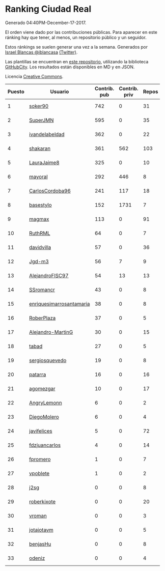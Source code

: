 # Ranking Ciudad Real

Generado 04:40PM-December-17-2017.

El orden viene dado por las contribuciones públicas. Para aparecer en este ránking hay que tener, al menos, un repositorio público y un seguidor.

Estos ránkings se suelen generar una vez a la semana. Generados por [Israel Blancas @iblancasa](https://github.com/iblancasa/) [(Twitter)](https://twitter.com/iblancasa).

Las plantillas se encuentran en [este repositorio](https://github.com/iblancasa/GH-Spanish-Ranking), utilizando la biblioteca [GitHubCity](https://github.com/iblancasa/GitHubCity). Los resultados están disponibles en MD y en JSON.

Licencia [Creative Commons](https://creativecommons.org/licenses/by/4.0/).

| Puesto   |  Usuario  | Contrib. pub | Contrib. priv |Repos| Followers | Desde |  Avatar  |
|----------|-----------|--------------|---------------|-----|-----------|-------|----------|
|1|[soker90](https://github.com/soker90)|742|0|31|4|2014-08-03|![soker90](https://avatars0.githubusercontent.com/u/8345188)|
|2|[SuperJMN](https://github.com/SuperJMN)|595|0|35|34|2012-12-23|![SuperJMN](https://avatars0.githubusercontent.com/u/3109851)|
|3|[ivandelabeldad](https://github.com/ivandelabeldad)|362|0|22|4|2014-12-27|![ivandelabeldad](https://avatars3.githubusercontent.com/u/10326536)|
|4|[shakaran](https://github.com/shakaran)|361|562|103|24|2008-06-19|![shakaran](https://avatars0.githubusercontent.com/u/14254)|
|5|[LauraJaime8](https://github.com/LauraJaime8)|325|0|10|2|2016-09-27|![LauraJaime8](https://avatars3.githubusercontent.com/u/22475540)|
|6|[mayoral](https://github.com/mayoral)|292|446|8|31|2008-04-06|![mayoral](https://avatars0.githubusercontent.com/u/5371)|
|7|[CarlosCordoba96](https://github.com/CarlosCordoba96)|241|117|18|17|2016-09-28|![CarlosCordoba96](https://avatars3.githubusercontent.com/u/22503199)|
|8|[basestylo](https://github.com/basestylo)|152|1731|7|8|2015-03-16|![basestylo](https://avatars1.githubusercontent.com/u/11503528)|
|9|[magmax](https://github.com/magmax)|113|0|91|38|2011-01-26|![magmax](https://avatars3.githubusercontent.com/u/584026)|
|10|[RuthRML](https://github.com/RuthRML)|64|0|7|7|2016-09-28|![RuthRML](https://avatars0.githubusercontent.com/u/22493098)|
|11|[davidvilla](https://github.com/davidvilla)|57|0|36|14|2011-06-08|![davidvilla](https://avatars2.githubusercontent.com/u/838459)|
|12|[Jgd-m3](https://github.com/Jgd-m3)|56|7|9|2|2017-03-21|![Jgd-m3](https://avatars3.githubusercontent.com/u/26570829)|
|13|[AlejandroFISC97](https://github.com/AlejandroFISC97)|54|13|13|4|2017-02-19|![AlejandroFISC97](https://avatars2.githubusercontent.com/u/25884198)|
|14|[SSromancr](https://github.com/SSromancr)|43|0|8|2|2017-02-27|![SSromancr](https://avatars1.githubusercontent.com/u/26056669)|
|15|[enriquesimarrosantamaria](https://github.com/enriquesimarrosantamaria)|38|0|8|3|2015-10-19|![enriquesimarrosantamaria](https://avatars0.githubusercontent.com/u/15198291)|
|16|[RoberPlaza](https://github.com/RoberPlaza)|37|0|5|3|2016-12-07|![RoberPlaza](https://avatars3.githubusercontent.com/u/24433548)|
|17|[Alejandro-MartinG](https://github.com/Alejandro-MartinG)|30|0|15|3|2015-09-05|![Alejandro-MartinG](https://avatars2.githubusercontent.com/u/14140693)|
|18|[tabad](https://github.com/tabad)|27|0|5|4|2012-08-20|![tabad](https://avatars2.githubusercontent.com/u/2183103)|
|19|[sergiosquevedo](https://github.com/sergiosquevedo)|19|0|8|14|2012-04-28|![sergiosquevedo](https://avatars3.githubusercontent.com/u/1688176)|
|20|[patarra](https://github.com/patarra)|16|0|16|4|2012-09-04|![patarra](https://avatars1.githubusercontent.com/u/2276101)|
|21|[agomezgar](https://github.com/agomezgar)|10|0|17|15|2015-02-18|![agomezgar](https://avatars0.githubusercontent.com/u/11057399)|
|22|[AngryLemonn](https://github.com/AngryLemonn)|6|0|2|9|2014-02-19|![AngryLemonn](https://avatars2.githubusercontent.com/u/6731364)|
|23|[DiegoMolero](https://github.com/DiegoMolero)|6|0|4|2|2015-09-28|![DiegoMolero](https://avatars2.githubusercontent.com/u/14870400)|
|24|[javifelices](https://github.com/javifelices)|5|0|72|12|2013-02-24|![javifelices](https://avatars3.githubusercontent.com/u/3685015)|
|25|[fdzjuancarlos](https://github.com/fdzjuancarlos)|4|0|14|2|2013-09-27|![fdzjuancarlos](https://avatars3.githubusercontent.com/u/5560118)|
|26|[fpromero](https://github.com/fpromero)|1|0|7|2|2014-11-06|![fpromero](https://avatars3.githubusercontent.com/u/9592895)|
|27|[vpoblete](https://github.com/vpoblete)|1|0|2|2|2012-08-23|![vpoblete](https://avatars1.githubusercontent.com/u/2203544)|
|28|[j2sg](https://github.com/j2sg)|0|0|8|2|2011-03-18|![j2sg](https://avatars3.githubusercontent.com/u/677220)|
|29|[roberkixote](https://github.com/roberkixote)|0|0|20|4|2011-02-10|![roberkixote](https://avatars3.githubusercontent.com/u/610447)|
|30|[vroman](https://github.com/vroman)|0|0|3|9|2009-01-09|![vroman](https://avatars3.githubusercontent.com/u/45230)|
|31|[jotajotavm](https://github.com/jotajotavm)|0|0|5|53|2013-12-10|![jotajotavm](https://avatars3.githubusercontent.com/u/6154935)|
|32|[benjasHu](https://github.com/benjasHu)|0|0|8|3|2014-09-28|![benjasHu](https://avatars2.githubusercontent.com/u/8950146)|
|33|[odeniz](https://github.com/odeniz)|0|0|4|2|2013-02-19|![odeniz](https://avatars2.githubusercontent.com/u/3634016)|

